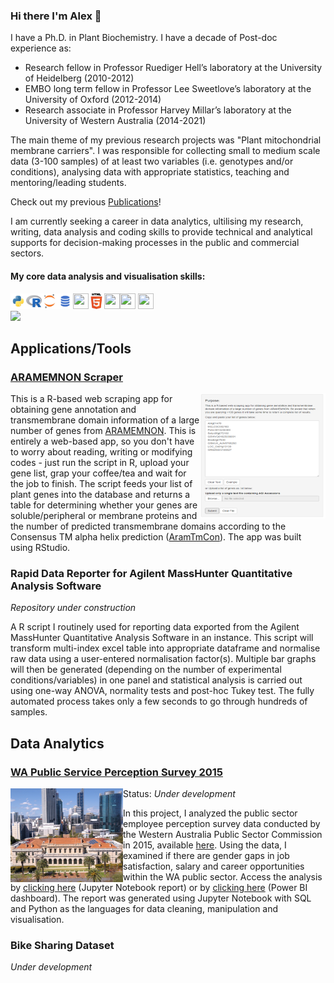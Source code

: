 ### Hi there I'm Alex 👋

I have a Ph.D. in Plant Biochemistry. I have a decade of Post-doc experience as:
<ul>
  <li>Research fellow in Professor Ruediger Hell’s laboratory at the University of Heidelberg (2010-2012)</li>
  <li>EMBO long term fellow in Professor Lee Sweetlove’s laboratory at the University of Oxford (2012-2014)</li>
  <li>Research associate in Professor Harvey Millar’s laboratory at the University of Western Australia (2014-2021)</li>
</ul>

The main theme of my previous research projects was "Plant mitochondrial membrane carriers". I was responsible for collecting small to medium scale data (3-100 samples) of at least two variables (i.e. genotypes and/or conditions), analysing data with appropriate statistics, teaching and mentoring/leading students.

Check out my previous <a href='https://scholar.google.com.au/citations?user=cxreV4YAAAAJ&hl=en'>Publications</a></li>! 

I am currently seeking a career in data analytics, ultilising my research, writing, data analysis and coding skills to provide technical and analytical supports for decision-making processes in the public and commercial sectors.


#### My core data analysis and visualisation skills:

<img width="25" height="25" src='https://raw.githubusercontent.com/github/explore/80688e429a7d4ef2fca1e82350fe8e3517d3494d/topics/python/python.png'/><img width="25" height="25" src='https://raw.githubusercontent.com/github/explore/80688e429a7d4ef2fca1e82350fe8e3517d3494d/topics/r/r.png'/><img width="25" height="25" src='https://raw.githubusercontent.com/github/explore/80688e429a7d4ef2fca1e82350fe8e3517d3494d/topics/jupyter-notebook/jupyter-notebook.png'/><img width="25" height="25" src='https://raw.githubusercontent.com/github/explore/80688e429a7d4ef2fca1e82350fe8e3517d3494d/topics/sql/sql.png'/>[<img width="25" height="25" src='https://simpleicons.org/icons/tableau.svg'/>][tableau]<img width="25" height="25" src='https://raw.githubusercontent.com/github/explore/80688e429a7d4ef2fca1e82350fe8e3517d3494d/topics/html/html.png'/>[<img width="25" height="25" src='https://simpleicons.org/icons/adobedreamweaver.svg'/>][Dreamweaver][<img width="25" height="25" src='https://simpleicons.org/icons/adobeillustrator.svg'/>][Illustrator]
[<img width="25" height="25" src='https://simpleicons.org/icons/powerbi.svg'/>][PowerBI]
<br />
<img src='https://github-readme-stats.vercel.app/api/top-langs/?username=alex-cplee'/>

[tableau]: https://public.tableau.com/app/profile/alex.lee8779
[Dreamweaver]: https://www.adobe.com/au/products/dreamweaver.html
[Illustrator]: https://www.adobe.com/au/products/illustrator.html
[PowerBI]: https://powerbi.microsoft.com/en-au/



##  Applications/Tools
### [ARAMEMNON Scraper](https://github.com/alex-cplee/ARAMEMNON-Scraper)
<img align="right" src="https://github.com/alex-cplee/ARAMEMNON-Scraper/blob/main/Graphics/AramemScrap.png" width="200" height="200"></img>
This is a R-based web scraping app for obtaining gene annotation and transmembrane domain information of a large number of genes from [ARAMEMNON](http://aramemnon.uni-koeln.de/). This is entirely a web-based app, so you don't have to worry about reading, writing or modifying codes - just run the script in R, upload your gene list, grap your coffee/tea and wait for the job to finish. The script feeds your list of plant genes into the database and returns a table for determining whether your genes are soluble/peripheral or membrane proteins and the number of predicted transmembrane domains according to the Consensus TM alpha helix prediction ([AramTmCon](http://aramemnon.uni-koeln.de/proj_view2.ep?id=tm&mode=1)). The app was built using RStudio.

### Rapid Data Reporter for Agilent MassHunter Quantitative Analysis Software
*Repository under construction*

A R script I routinely used for reporting data exported from the Agilent MassHunter Quantitative Analysis Software in an instance. This script will transform multi-index excel table into appropriate dataframe and normalise raw data using a user-entered normalisation factor(s). Multiple bar graphs will then be generated (depending on the number of experimental conditions/variables) in one panel and statistical analysis is carried out using one-way ANOVA, normality tests and post-hoc Tukey test. The fully automated process takes only a few seconds to go through hundreds of samples. 

## Data Analytics
### [WA Public Service Perception Survey 2015](https://github.com/alex-cplee/WA-Public-Service-Perception-2015)
<img align="left" src="https://github.com/alex-cplee/WA-Public-Service-Perception-2015/blob/main/Graphics/WA_Perth_Parliament.jpg" width="180" height="150"></img>

Status: *Under development*

In this project, I analyzed the public sector employee perception survey data conducted by the Western Australia Public Sector Commission in 2015, available [here](https://data.gov.au/data/organization/public-sector-commission-wa). Using the data, I examined if there are gender gaps in job satisfaction, salary and career opportunities within the WA public sector. Access the analysis by [clicking here](https://github.com/alex-cplee/WA-Public-Service-Perception-2015/blob/main/SurveyData.ipynb) (Jupyter Notebook report) or by [clicking here](https://github.com/alex-cplee/WA-Public-Service-Perception-2015/blob/main/PowerBI_dashborad.pbix?raw=true) (Power BI dashboard). The report was generated using Jupyter Notebook with SQL and Python as the languages for data cleaning, manipulation and visualisation.

### Bike Sharing Dataset

*Under development*


<!--
**alex-cplee/alex-cplee** is a ✨ _special_ ✨ repository because its `README.md` (this file) appears on your GitHub profile.

Here are some ideas to get you started:

- 🔭 I’m currently working on ...
- 🌱 I’m currently learning ...
- 👯 I’m looking to collaborate on ...
- 🤔 I’m looking for help with ...
- 💬 Ask me about ...
- 📫 How to reach me: ...
- 😄 Pronouns: ...
- ⚡ Fun fact: ...
-->

